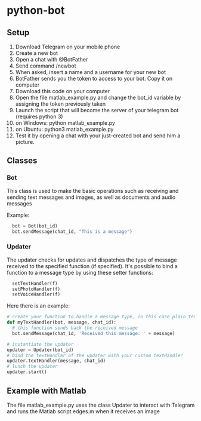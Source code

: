 # python-bot #

## Setup ##
1. Download Telegram on your mobile phone
2. Create a new bot
  1. Open a chat with @BotFather
  2. Send command /newbot
  3. When asked, insert a name and a username for your new bot
  4. BotFather sends you the token to access to your bot. Copy it on computer
2. Download this code on your computer
3. Open the file matlab_example.py and change the bot_id variable by assigning the token previously taken
4. Launch the script that will become the server of your telegram bot (requires python 3)
  1. on Windows: python matlab_example.py
  2. on Ubuntu: python3 matlab_example.py
5. Test it by opening a chat with your just-created bot and send him a picture.

## Classes ##

### Bot ###
This class is used to make the basic operations such as receiving and sending text messages and images, as well as documents and audio messages

Example:
```python
  bot = Bot(bot_id)
  bot.sendMessage(chat_id, "This is a message")
```

### Updater ###
The updater checks for updates and dispatches the type of message received to the specified function (if specified).
It's possible to bind a function to a message type by using these setter functions:
```python
  setTextHandler(f)
  setPhotoHandler(f)
  setVoiceHandler(f)
```

Here there is an example:
```python
# create your function to handle a message type, in this case plain text
def myTextHandler(bot, message, chat_id):
  # this function sends back the received message
  bot.sendMessage(chat_id, 'Received this message: ' + message)

# instantiate the updater
updater = Updater(bot_id)
# bind the textHandler of the updater with your custom textHandler
updater.textHandler(message, chat_id)
# lunch the updater
updater.start()
```


## Example with Matlab ##
The file matlab_example.py uses the class Updater to interact with Telegram and runs the Matlab script edges.m when it receives an image
